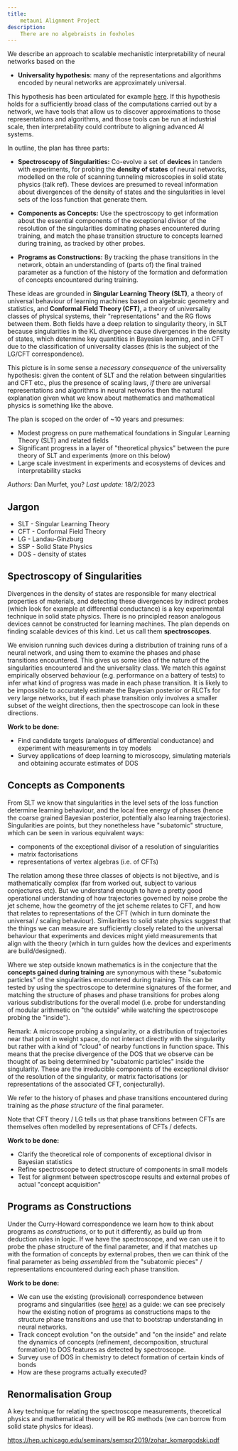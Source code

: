 ```yaml
---
title:
    metauni Alignment Project
description:
    There are no algebraists in foxholes
---
```


We describe an approach to scalable mechanistic interpretability of neural networks based on the

* **Universality hypothesis**: many of the representations and algorithms encoded by neural networks are approximately universal.

This hypothesis has been articulated for example [here](https://distill.pub/2020/circuits/zoom-in/#claim-3). If this hypothesis holds for a sufficiently broad class of the computations carried out by a network, we have tools that allow us to discover approximations to those representations and algorithms, and those tools can be run at industrial scale, then interpretability could contribute to aligning advanced AI systems.

In outline, the plan has three parts:

- **Spectroscopy of Singularities:** Co-evolve a set of **devices** in tandem with experiments, for probing the **density of states** of neural networks, modelled on the role of scanning tunneling microscopies in solid state physics (talk ref). These devices are presumed to reveal information about divergences of the density of states and the singularities in level sets of the loss function that generate them.

- **Components as Concepts:** Use the spectroscopy to get information about the essential components of the exceptional divisor of the resolution of the singularities dominating phases encountered during training, and match the phase transition structure to concepts learned during training, as tracked by other probes.

- **Programs as Constructions:** By tracking the phase transitions in the network, obtain an understanding of (parts of) the final trained parameter as a function of the history of the formation and deformation of concepts encountered during training.

These ideas are grounded in **Singular Learning Theory (SLT)**, a theory of universal behaviour of learning machines based on algebraic geometry and statistics, and **Conformal Field Theory (CFT)**, a theory of universality classes of physical systems, their "representations" and the RG flows between them. Both fields have a deep relation to singularity theory, in SLT because singularities in the KL divergence cause divergences in the density of states, which determine key quantities in Bayesian learning, and in CFT due to the classification of universality classes (this is the subject of the LG/CFT correspondence).

This picture is in some sense a *necessary consequence* of the universality hypothesis: given the content of SLT and the relation between singularities and CFT etc., plus the presence of scaling laws, *if* there are universal representations and algorithms in neural networks then the natural explanation given what we know about mathematics and mathematical physics is something like the above.

The plan is scoped on the order of ~10 years and presumes:

- Modest progress on pure mathematical foundations in Singular Learning Theory (SLT) and related fields
- Significant progress in a layer of "theoretical physics" between the pure theory of SLT and experiments (more on this below)
- Large scale investment in experiments and ecosystems of devices and interpretability stacks

*Authors:* Dan Murfet, you?
*Last update:* 18/2/2023

## Jargon

* SLT - Singular Learning Theory
* CFT - Conformal Field Theory
* LG - Landau-Ginzburg
* SSP - Solid State Physics
* DOS - density of states

## Spectroscopy of Singularities

Divergences in the density of states are responsible for many electrical properties of materials, and detecting these divergences by indirect probes (which look for example at differential conductance) is a key experimental technique in solid state physics. There is no principled reason analogous devices cannot be constructed for learning machines. The plan depends on finding scalable devices of this kind. Let us call them **spectroscopes**.

We envision running such devices during a distribution of training runs of a neural network, and using them to examine the phases and phase transitions encountered. This gives us some idea of the nature of the singularities encountered and the universality class. We match this against empirically observed behaviour (e.g. performance on a battery of tests) to infer what kind of progress was made in each phase transition. It is likely to be impossible to accurately estimate the Bayesian posterior or RLCTs for very large networks, but if each phase transition only involves a smaller subset of the weight directions, then the spectroscope can look in these directions.

**Work to be done:**

- Find candidate targets (analogues of differential conductance) and experiment with measurements in toy models
- Survey applications of deep learning to microscopy, simulating materials and obtaining accurate estimates of DOS

## Concepts as Components

From SLT we know that singularities in the level sets of the loss function determine learning behaviour, and the local free energy of phases (hence the coarse grained Bayesian posterior, potentially also learning trajectories). Singularities are points, but they nonetheless have "subatomic" structure, which can be seen in various equivalent ways:

- components of the exceptional divisor of a resolution of singularities
- matrix factorisations
- representations of vertex algebras (i.e. of CFTs)

The relation among these three classes of objects is not bijective, and is mathematically complex (far from worked out, subject to various conjectures etc). But we understand enough to have a pretty good operational understanding of how trajectories governed by noise probe the jet scheme, how the geometry of the jet scheme relates to CFT, and how that relates to representations of the CFT (which in turn dominate the universal / scaling behaviour). Similarities to solid state physics suggest that the things we can measure are sufficiently closely related to the universal behaviour that experiments and devices might yield measurements that align with the theory (which in turn guides how the devices and experiments are build/designed).

Where we step outside known mathematics is in the conjecture that the **concepts gained during training** are synonymous with these "subatomic particles" of the singularities encountered during training. This can be tested by using the spectroscope to determine signatures of the former, and matching the structure of phases and phase transitions for probes along various subdistributions for the overall model (i.e. probe for understanding of modular arithmetic on "the outside" while watching the spectroscope probing the "inside").

Remark: A microscope probing a singularity, or a distribution of trajectories near that point in weight space, do not interact directly with the singularity but rather with a kind of "cloud" of nearby functions in function space. This means that the precise divergence of the DOS that we observe can be thought of as being determined by "subatomic particles" inside the singularity. These are the irreducible components of the exceptional divisor of the resolution of the singularity, or matrix factorisations (or representations of the associated CFT, conjecturally).

We refer to the history of phases and phase transitions encountered during training as the *phase structure* of the final parameter.

Note that CFT theory / LG tells us that phase transitions between CFTs are themselves often modelled by representations of CFTs / defects.

**Work to be done:**

- Clarify the theoretical role of components of exceptional divisor in Bayesian statistics
- Refine spectroscope to detect structure of components in small models
- Test for alignment between spectroscope results and external probes of actual "concept acquisition"

## Programs as Constructions

Under the Curry-Howard correspondence we learn how to think about programs as *constructions*, or to put it differently, as build up from deduction rules in logic. If we have the spectroscope, and we can use it to probe the phase structure of the final parameter, and if that matches up with the formation of concepts by external probes, then we can think of the final parameter as being *assembled* from the "subatomic pieces" / representations encountered during each phase transition.

**Work to be done:**

- We can use the existing (provisional) correspondence between programs and singularities (see [here](http://therisingsea.org/notes/MSc-Waring.pdf)) as a guide: we can see precisely how the existing notion of programs as constructions maps to the structure phase transitions and use that to bootstrap understanding in neural networks.
- Track concept evolution "on the outside" and "on the inside" and relate the dynamics of concepts (refinement, decomposition, structural formation) to DOS features as detected by spectroscope.
- Survey use of DOS in chemistry to detect formation of certain kinds of bonds
- How are these programs actually executed? 

## Renormalisation Group

A key technique for relating the spectroscope measurements, theoretical physics and mathematical theory will be RG methods (we can borrow from solid state physics for ideas).

https://hep.uchicago.edu/seminars/semspr2019/zohar_komargodski.pdf
